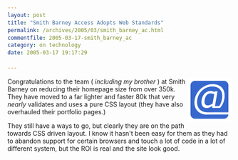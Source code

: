 ```yaml
---
layout: post
title: "Smith Barney Access Adopts Web Standards"
permalink: /archives/2005/03/smith_barney_ac.html
commentfile: 2005-03-17-smith_barney_ac
category: on technology
date: 2005-03-17 19:17:29

---
```


<a href="/assets/images/www.ssb.com" id="Smith Barney Access"><img src="/assets/images/access_prm-thumb.gif" width="100" height="100" border="0" class="img_plain" align="right" /></a>

Congratulations to the team ( *including my brother* ) at Smith Barney on reducing their homepage size from over 350k. They have moved to a far lighter and faster 80k that very *nearly* validates and uses a pure CSS layout (they have also overhauled their portfolio pages.)

They still have a ways to go, but clearly they are on the path towards CSS driven layout. I know it hasn't been easy for them as they had to abandon support for certain browsers and touch a lot of code in a lot of different system, but the ROI is real and the site look good.
